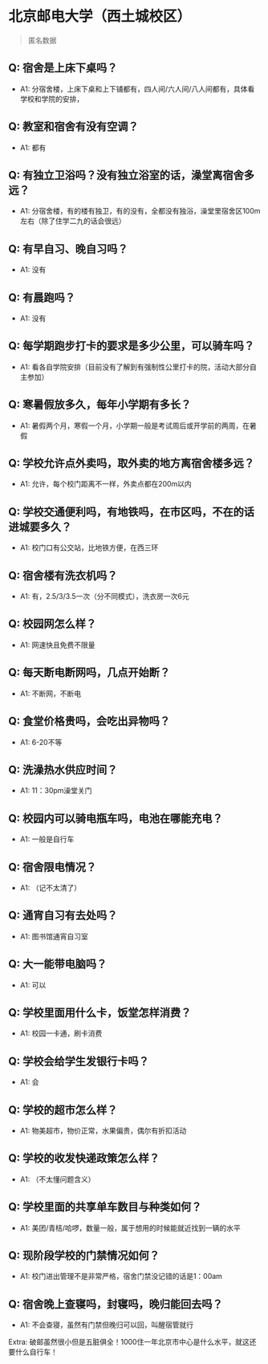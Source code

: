 # 北京邮电大学（西土城校区）

> 匿名数据

## Q: 宿舍是上床下桌吗？

- A1: 分宿舍楼，上床下桌和上下铺都有，四人间/六人间/八人间都有，具体看学校和学院的安排，

## Q: 教室和宿舍有没有空调？

- A1: 都有

## Q: 有独立卫浴吗？没有独立浴室的话，澡堂离宿舍多远？

- A1: 分宿舍楼，有的楼有独卫，有的没有，全都没有独浴，澡堂里宿舍区100m左右（除了住学二九的话会很远）

## Q: 有早自习、晚自习吗？

- A1: 没有

## Q: 有晨跑吗？

- A1: 没有

## Q: 每学期跑步打卡的要求是多少公里，可以骑车吗？

- A1: 看各自学院安排（目前没有了解到有强制性公里打卡的院，活动大部分自主参加）

## Q: 寒暑假放多久，每年小学期有多长？

- A1: 暑假两个月，寒假一个月，小学期一般是考试周后或开学前的两周，在暑假

## Q: 学校允许点外卖吗，取外卖的地方离宿舍楼多远？

- A1: 允许，每个校门距离不一样，外卖点都在200m以内

## Q: 学校交通便利吗，有地铁吗，在市区吗，不在的话进城要多久？

- A1: 校门口有公交站，比地铁方便，在西三环

## Q: 宿舍楼有洗衣机吗？

- A1: 有，2.5/3/3.5一次（分不同模式），洗衣房一次6元

## Q: 校园网怎么样？

- A1: 网速快且免费不限量

## Q: 每天断电断网吗，几点开始断？

- A1: 不断网，不断电

## Q: 食堂价格贵吗，会吃出异物吗？

- A1: 6-20不等

## Q: 洗澡热水供应时间？

- A1: 11：30pm澡堂关门

## Q: 校园内可以骑电瓶车吗，电池在哪能充电？

- A1: 一般是自行车

## Q: 宿舍限电情况？

- A1: （记不太清了）

## Q: 通宵自习有去处吗？

- A1: 图书馆通宵自习室

## Q: 大一能带电脑吗？

- A1: 可以

## Q: 学校里面用什么卡，饭堂怎样消费？

- A1: 校园一卡通，刷卡消费

## Q: 学校会给学生发银行卡吗？

- A1: 会

## Q: 学校的超市怎么样？

- A1: 物美超市，物价正常，水果偏贵，偶尔有折扣活动

## Q: 学校的收发快递政策怎么样？

- A1: （不太懂问题含义）

## Q: 学校里面的共享单车数目与种类如何？

- A1: 美团/青桔/哈啰，数量一般，属于想用的时候能就近找到一辆的水平

## Q: 现阶段学校的门禁情况如何？

- A1: 校门进出管理不是非常严格，宿舍门禁没记错的话是1：00am

## Q: 宿舍晚上查寝吗，封寝吗，晚归能回去吗？

- A1: 不会查寝，虽然有门禁但晚归可以回，叫醒宿管就行

Extra: 破邮虽然很小但是五脏俱全！1000住一年北京市中心是什么水平，就这还要什么自行车！